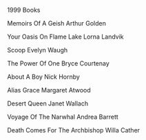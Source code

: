 1999 Books

Memoirs Of A Geish
Arthur Golden

Your Oasis On Flame Lake
Lorna Landvik

Scoop
Evelyn Waugh

The Power Of One
Bryce Courtenay

About A Boy
Nick Hornby

Alias Grace
Margaret Atwood

Desert Queen
Janet Wallach

Voyage Of The Narwhal
Andrea Barrett

Death Comes For
The Archbishop
Willa Cather
